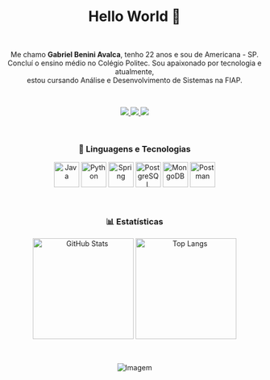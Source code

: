 <!-- Título -->
<h1 align="center">Hello World 👋</h1>

<br/>

<!-- Apresentação -->
<p align="center">
  Me chamo <strong>Gabriel Benini Avalca</strong>, tenho 22 anos e sou de Americana - SP. <br/>
  Concluí o ensino médio no Colégio Politec. Sou apaixonado por tecnologia e atualmente, <br/>
  estou cursando Análise e Desenvolvimento de Sistemas na FIAP.
</p>

<br/>

<!-- Links -->
<p align="center">
  <a href="https://www.instagram.com/gabriel_benini/">
    <img src="https://img.shields.io/badge/Instagram-E4405F?style=for-the-badge&logo=instagram&logoColor=white" />
  </a>
  <a href="https://www.linkedin.com/in/gabriel-benini-78bb2b271/">
    <img src="https://img.shields.io/badge/LinkedIn-0077B5?style=for-the-badge&logo=linkedin&logoColor=white" />
  </a>
  <a href="https://wa.me/5519983060132">
    <img src="https://img.shields.io/badge/WhatsApp-25D366?style=for-the-badge&logo=whatsapp&logoColor=white" />
  </a>
</p>

<br/>

<!-- Linguagens e Tecnologias -->
<h3 align="center">🤖 Linguagens e Tecnologias</h3>

<p align="center">
  <img src="https://cdn.jsdelivr.net/gh/devicons/devicon@latest/icons/java/java-original-wordmark.svg" title="Java" alt="Java" width="50px" />
  <img src="https://cdn.jsdelivr.net/gh/devicons/devicon@latest/icons/python/python-original-wordmark.svg" title="Python" alt="Python" width="50px" />
  <img src="https://cdn.jsdelivr.net/gh/devicons/devicon@latest/icons/spring/spring-original-wordmark.svg" title="Spring" alt="Spring" width="50px" />
  <img src="https://cdn.jsdelivr.net/gh/devicons/devicon@latest/icons/postgresql/postgresql-original-wordmark.svg" title="PostgreSQL" alt="PostgreSQL" width="50px" />
  <img src="https://cdn.jsdelivr.net/gh/devicons/devicon@latest/icons/mongodb/mongodb-original-wordmark.svg" title="MongoDB" alt="MongoDB" width="50px" />
  <img src="https://cdn.jsdelivr.net/gh/devicons/devicon@latest/icons/postman/postman-original-wordmark.svg" title="Postman" alt="Postman" width="50px" />
</p>

<br/>

<!-- Estatísticas GitHub -->
<h3 align="center">📊 Estatísticas</h3>

<p align="center">
  <img
    alt="GitHub Stats"
    height="200"
    src="https://github-readme-stats.vercel.app/api?username=GabrielBenini&show_icons=true&theme=tokyonight&include_all_commits=true&locale=pt-br"
  />
  <img
    alt="Top Langs"
    height="200"
    src="https://github-readme-stats.vercel.app/api/top-langs/?username=GabrielBenini&show_icons=true&theme=tokyonight&layout=compact&custom_title=Tecnologias&langs_count=9"
  />
</p>

<br/>

<!-- GIF Final -->
<p align="center">
  <img src="https://github.com/VariableBee/VariableBee/assets/77739311/4e9f41af-6b57-49a7-b15a-74322e96b4d7" alt="Imagem" />
</p>
